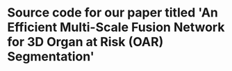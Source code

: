 # Source code for our paper titled 'An Efficient Multi-Scale Fusion Network for 3D Organ at Risk (OAR) Segmentation'

